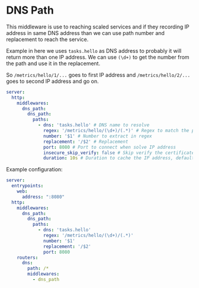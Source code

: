 # DNS Path

This middleware is use to reaching scaled services and if they recording IP address in same DNS address than we can use path number and replacement to reach the service.

Example in here we uses `tasks.hello` as DNS address to probably it will return more than one IP address. We can use `(\d+)` to get the number from the path and use it in the replacement.

So `/metrics/hello/1/...` goes to first IP address and `/metrics/hello/2/...` goes to second IP address and go on.

```yaml
server:
  http:
    middlewares:
      dns_path:
        dns_path:
          paths:
            - dns: 'tasks.hello' # DNS name to resolve
              regex: '/metrics/hello/(\d+)/(.*)' # Regex to match the path
              number: '$1' # Number to extract in regex
              replacement: '/$2' # Replacement
              port: 8080 # Port to connect when solve IP address
              insecure_skip_verify: false # Skip verify the certificate
              duration: 10s # Duration to cache the IP address, default is 10s
```

Example configuration:

```yaml
server:
  entrypoints:
    web:
      address: ":8080"
  http:
    middlewares:
      dns_path:
        dns_path:
          paths:
            - dns: 'tasks.hello'
              regex: '/metrics/hello/(\d+)/(.*)'
              number: '$1'
              replacement: '/$2'
              port: 8080
    routers:
      dns:
        path: /*
        middlewares:
          - dns_path
```
